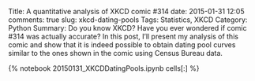 Title: A quantitative analysis of XKCD comic #314
date: 2015-01-31 12:05
comments: true
slug: xkcd-dating-pools
Tags: Statistics, XKCD
Category: Python
Summary: Do you know XKCD? Have you ever wondered if comic #314 was actually accurate? In this post, I’ll present my analysis of this comic and show that it is indeed possible to obtain dating pool curves similar to the ones shown in the comic using Census Bureau data.

{% notebook 20150131_XKCDDatingPools.ipynb cells[:] %}
